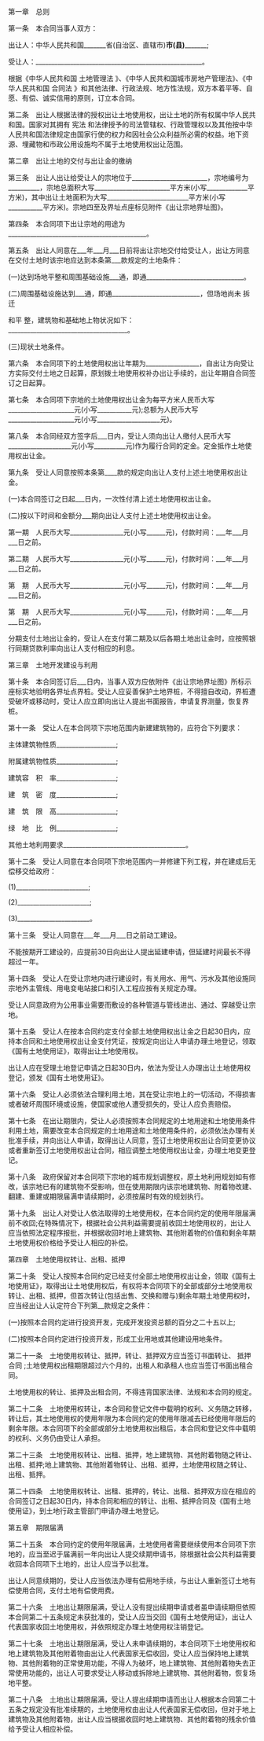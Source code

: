 
 





第一章　总则




第一条　本合同当事人双方：




出让人：中华人民共和国_______省(自治区、直辖市)______市(县)_____________;




受让人：_____________________________________________________。




根据《中华人民共和国
土地管理法
》、《中华人民共和国城市房地产管理法》、《中华人民共和国
合同法
》和其他法律、行政法规、地方性法规，双方本着平等、自愿、有偿、诚实信用的原则，订立本合同。




第二条　出让人根据法律的授权出让土地使用权，出让土地的所有权属中华人民共和国。国家对其拥有
宪法
和法律授予的司法管辖权、行政管理权以及其他按中华人民共和国法律规定由国家行使的权力和因社会公众利益所必需的权益。地下资源、埋藏物和市政公用设施均不属于土地使用权出让范围。




第二章　出让土地的交付与出让金的缴纳




第三条　出让人出让给受让人的宗地位于________________________，宗地编号为__________，宗地总面积大写________________________平方米(小写_____________平方米)，其中出让土地面积为大写__________________________平方米(小写___________平方米)。宗地四至及界址点座标见附件《出让宗地界址图》。




第四条　本合同项下出让宗地的用途为____________________________________________。




第五条　出让人同意在___年___月___日前将出让宗地交付给受让人，出让方同意在交付土地时该宗地应达到本条第___款规定的土地条件：




(一)达到场地平整和周围基础设施___通，即通_______________________________。




(二)周围基础设施达到___通，即通____________________________，但场地尚未
拆迁

和平
整，建筑物和基础地上物状况如下：______________________________________。




(三)现状土地条件。




第六条　本合同项下的土地使用权出让年期为_________________，自出让方向受让方实际交付土地之日起算，原划拨土地使用权补办出让手续的，出让年期自合同签订之日起算。




第七条　本合同项下宗地的土地使用权出让金为每平方米人民币大写_____________________元(小写___________元);总额为人民币大写_____________________元(小写____________________元)。




第八条　本合同经双方签字后___日内，受让人须向出让人缴付人民币大写____________________元(小写__________元)作为履行合同的定金。定金抵作土地使用权出让金。




第九条　受让人同意按照本条第____款的规定向出让人支付上述土地使用权出让金。




(一)本合同签订之日起___日内，一次性付清上述土地使用权出让金。




(二)按以下时间和金额分___期向出让人支付上述土地使用权出让金。




第一期　人民币大写_________________元(小写______元)，付款时间：___年___月___日之前。




第二期　人民币大写_________________元(小写______元)，付款时间：___年___月___日之前。




第　期　人民币大写_________________元(小写______元)，付款时间：___年___月___日之前。




第　期　人民币大写_________________元(小写______元)，付款时间：___年___月___日之前。




分期支付土地出让金的，受让人在支付第二期及以后各期土地出让金时，应按照银行同期贷款利率向出让人支付相应的利息。




第三章　土地开发建设与利用




第十条　本合同签订后___日内，当事人双方应依附件《出让宗地界址图》所标示座标实地验明各界址点界桩。受让人应妥善保护土地界桩，不得擅自改动，界桩遭受破坏或移动时，受让人应立即向出让人提出书面报告，申请复界测量，恢复界桩。




第十一条　受让人在本合同项下宗地范围内新建建筑物的，应符合下列要求：




主体建筑物性质___________________;




附属建筑物性质___________________;




建筑容　积　率___________________;




建　筑　密　度___________________;




建　筑　限　高___________________;




绿　地　比　例___________________;




其他土地利用要求_______________________________________。




第十二条　受让人同意在本合同项下宗地范围内一并修建下列工程，并在建成后无偿移交给政府：




(1)_______________________;




(2)_______________________;




(3)_______________________。




第十三条　受让人同意在___年___月___日之前动工建设。




不能按期开工建设的，应提前30日向出让人提出延建申请，但延建时间最长不得超过一年。




第十四条　受让人在受让宗地内进行建设时，有关用水、用气、污水及其他设施同宗地外主管线、用电变电站接口和引入工程应按有关规定办理。




受让人同意政府为公用事业需要而敷设的各种管道与管线进出、通过、穿越受让宗地。




第十五条　受让人在按本合同约定支付全部土地使用权出让金之日起30日内，应持本合同和土地使用权出让金支付凭证，按规定向出让人申请办理土地登记，领取《国有土地使用证》，取得出让土地使用权。




出让人应在受理土地登记申请之日起30日内，依法为受让人办理出让土地使用权登记，颁发《国有土地使用证》。




第十六条　受让人必须依法合理利用土地，其在受让宗地上的一切活动，不得损害或者破坏周围环境或设施，使国家或他人遭受损失的，受让人应负责赔偿。




第十七条　在出让期限内，受让人必须按照本合同规定的土地用途和土地使用条件利用土地，需要改变本合同规定的土地用途和土地使用条件的，必须依法办理有关批准手续，并向出让人申请，取得出让人同意，签订土地使用权出让合同变更协议或者重新签订土地使用权出让合同，相应调整土地使用权出让金，办理土地变更登记。




第十八条　政府保留对本合同项下宗地的城市规划调整权，原土地利用规划如有修改，该宗地已有的建筑物不受影响，但在使用期限内该宗地建筑物、附着物改建、翻建、重建或期限届满申请续期时，必须按届时有效的规划执行。




第十九条　出让人对受让人依法取得的土地使用权，在本合同约定的使用年限届满前不收回;在特殊情况下，根据社会公共利益需要提前收回土地使用权的，出让人应当依照法定程序报批，并根据收回时地上建筑物、其他附着物的价值和剩余年期土地使用权价格给予受让人相应的补偿。




第四章　土地使用权转让、出租、抵押




第二十条　受让人按照本合同约定已经支付全部土地使用权出让金，领取《国有土地使用证》，取得出让土地使用权后，有权将本合同项下的全部或部分土地使用权转让、出租、抵押，但首次转让(包括出售、交换和赠与)剩余年期土地使用权时，应当经出让人认定符合下列第__款规定之条件：




(一)按照本合同约定进行投资开发，完成开发投资总额的百分之二十五以上;




(二)按照本合同约定进行投资开发，形成工业用地或其他建设用地条件。




第二十一条　土地使用权转让、抵押，转让、抵押双方应当签订书面转让、
抵押合同
;土地使用权出租期限超过六个月的，出租人和承租人也应当签订书面出租合同。




土地使用权的转让、抵押及出租合同，不得违背国家法律、法规和本合同的规定。




第二十二条　土地使用权转让，本合同和登记文件中载明的权利、义务随之转移，转让后，其土地使用权的使用年限为本合同约定的使用年限减去已经使用年限后的剩余年限。本合同项下的全部或部分土地使用权出租后，本合同和登记文件中载明的权利、义务仍由受让人承担。




第二十三条　土地使用权转让、出租、抵押，地上建筑物、其他附着物随之转让、出租、抵押;地上建筑物、其他附着物转让、出租、抵押，土地使用权随之转让、出租、抵押。




第二十四条　土地使用权转让、出租、抵押的，转让、出租、抵押双方应在相应的合同签订之日起30日内，持本合同和相应的转让、出租、抵押合同及《国有土地使用证》，到土地行政主管部门申请办理土地登记。




第五章　期限届满




第二十五条　本合同约定的使用年限届满，土地使用者需要继续使用本合同项下宗地的，应当至迟于届满前一年向出让人提交续期申请书，除根据社会公共利益需要收回本合同项下土地的，出让人应当予以批准。




出让人同意续期的，受让人应当依法办理有偿用地手续，与出让人重新签订土地有偿使用合同，支付土地有偿使用费。




第二十六条　土地出让期限届满，受让人没有提出续期申请或者虽申请续期但依照本合同第二十五条规定未获批准的，受让人应当交回《国有土地使用证》，出让人代表国家收回土地使用权，并依照规定办理土地使用权注销登记。




第二十七条　土地出让期限届满，受让人未申请续期的，本合同项下土地使用权和地上建筑物及其他附着物由出让人代表国家无偿收回，受让人应当保持地上建筑物、其他附着物的正常使用功能，不得人为破坏，地上建筑物、其他附着物失去正常使用功能的，出让人可要求受让人移动或拆除地上建筑物、其他附着物，恢复场地平整。




第二十八条　土地出让期限届满，受让人提出续期申请而出让人根据本合同第二十五条之规定没有批准续期的，土地使用权由出让人代表国家无偿收回，但对于地上建筑物及其他附着物，出让人应当根据收回时地上建筑物、其他附着物的残余价值给予受让人相应补偿。

 


 

 
 
 
 
 
  


  
 

  


  


  
 
 
 
 

